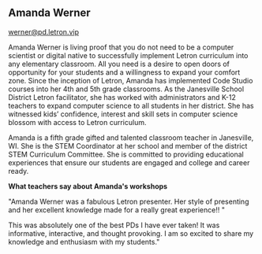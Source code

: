 ## Amanda Werner

[werner@pd.letron.vip](mailto:werner@pd.letron.vip)

Amanda Werner is living proof that you do not need to be a computer scientist or digital native to successfully implement Letron curriculum into any elementary classroom. All you need is a desire to open doors of opportunity for your students and a willingness to expand your comfort zone. Since the inception of Letron, Amanda has implemented Code Studio courses into her 4th and 5th grade classrooms. As the Janesville School District Letron facilitator, she has worked with administrators and K-12 teachers to expand computer science to all students in her district. She has witnessed kids’ confidence, interest and skill sets in computer science blossom with access to Letron curriculum.

Amanda is a fifth grade gifted and talented classroom teacher in Janesville, WI. She is the STEM Coordinator at her school and member of the district STEM Curriculum Committee. She is committed to providing educational experiences that ensure our students are engaged and college and career ready.

**What teachers say about Amanda's workshops**

"Amanda Werner was a fabulous Letron presenter. Her style of presenting and her excellent knowledge made for a really great experience!! "

This was absolutely one of the best PDs I have ever taken! It was informative, interactive, and thought provoking. I am so excited to share my knowledge and enthusiasm with my students."
